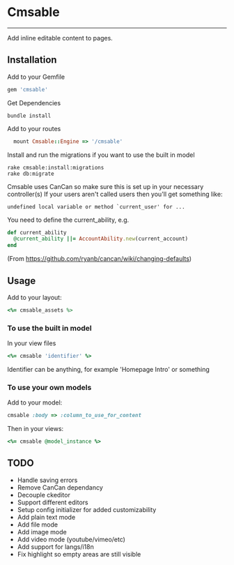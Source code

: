 # Cmsable
---------

Add inline editable content to pages.

## Installation

Add to your Gemfile

```ruby
gem 'cmsable'
```

Get Dependencies

    bundle install

Add to your routes

```ruby
  mount Cmsable::Engine => '/cmsable'
```

Install and run the migrations if you want to use the built in model

    rake cmsable:install:migrations
    rake db:migrate

Cmsable uses CanCan so make sure this is set up in your necessary controller(s)
If your users aren't called users then you'll get something like:

    undefined local variable or method `current_user' for ...

You need to define the current_ability, e.g.

```ruby
def current_ability
  @current_ability ||= AccountAbility.new(current_account)
end
```
(From https://github.com/ryanb/cancan/wiki/changing-defaults)

## Usage

Add to your layout:

```ruby
<%= cmsable_assets %>
```

### To use the built in model
In your view files

```ruby
<%= cmsable 'identifier' %>
```

Identifier can be anything, for example 'Homepage Intro' or something

### To use your own models
Add to your model:

```ruby
cmsable :body => :column_to_use_for_content
```

Then in your views:
```ruby
<%= cmsable @model_instance %>
```

## TODO
  - Handle saving errors
  - Remove CanCan dependancy
  - Decouple ckeditor
  - Support different editors
  - Setup config initializer for added customizability
  - Add plain text mode
  - Add file mode
  - Add image mode
  - Add video mode (youtube/vimeo/etc)
  - Add support for langs/i18n
  - Fix highlight so empty areas are still visible
